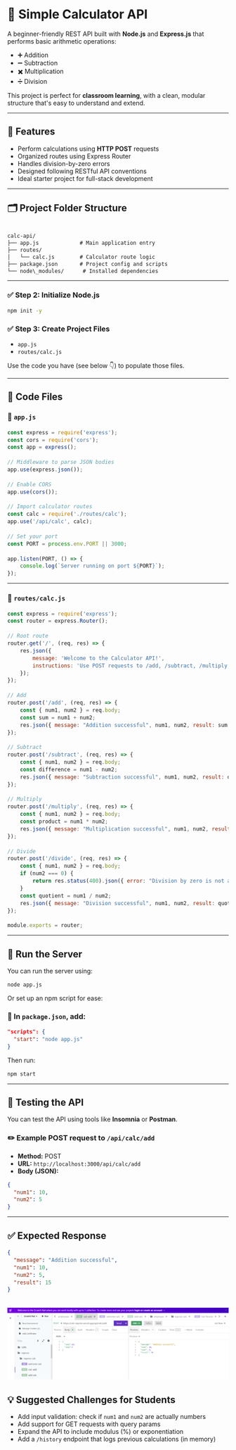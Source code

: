 # 🧮 Simple Calculator API

A beginner-friendly REST API built with **Node.js** and **Express.js** that performs basic arithmetic operations:

- ➕ Addition  
- ➖ Subtraction  
- ✖️ Multiplication  
- ➗ Division

This project is perfect for **classroom learning**, with a clean, modular structure that's easy to understand and extend.

---

## 🚀 Features

- Perform calculations using **HTTP POST** requests
- Organized routes using Express Router
- Handles division-by-zero errors
- Designed following RESTful API conventions
- Ideal starter project for full-stack development

---

## 🗂️ Project Folder Structure

```

calc-api/
├── app.js             # Main application entry
├── routes/
│   └── calc.js        # Calculator route logic
├── package.json       # Project config and scripts
└── node\_modules/      # Installed dependencies

````

---


### ✅ Step 2: Initialize Node.js

```bash
npm init -y
```


### ✅ Step 3: Create Project Files

* `app.js`
* `routes/calc.js`

Use the code you have (see below 👇) to populate those files.

---

## 📝 Code Files

### 📄 `app.js`

```js
const express = require('express');
const cors = require('cors');
const app = express();

// Middleware to parse JSON bodies
app.use(express.json());

// Enable CORS
app.use(cors());

// Import calculator routes
const calc = require('./routes/calc');
app.use('/api/calc', calc);

// Set your port
const PORT = process.env.PORT || 3000;

app.listen(PORT, () => {
    console.log(`Server running on port ${PORT}`);
});
```

---

### 📄 `routes/calc.js`

```js
const express = require('express');
const router = express.Router();

// Root route
router.get('/', (req, res) => {
    res.json({
        message: 'Welcome to the Calculator API!',
        instructions: 'Use POST requests to /add, /subtract, /multiply, or /divide'
    });
});

// Add
router.post('/add', (req, res) => {
    const { num1, num2 } = req.body;
    const sum = num1 + num2;
    res.json({ message: "Addition successful", num1, num2, result: sum });
});

// Subtract
router.post('/subtract', (req, res) => {
    const { num1, num2 } = req.body;
    const difference = num1 - num2;
    res.json({ message: "Subtraction successful", num1, num2, result: difference });
});

// Multiply
router.post('/multiply', (req, res) => {
    const { num1, num2 } = req.body;
    const product = num1 * num2;
    res.json({ message: "Multiplication successful", num1, num2, result: product });
});

// Divide
router.post('/divide', (req, res) => {
    const { num1, num2 } = req.body;
    if (num2 === 0) {
        return res.status(400).json({ error: "Division by zero is not allowed" });
    }
    const quotient = num1 / num2;
    res.json({ message: "Division successful", num1, num2, result: quotient });
});

module.exports = router;
```

---

## 🚦 Run the Server

You can run the server using:

```bash
node app.js
```

Or set up an npm script for ease:

### 📄 In `package.json`, add:

```json
"scripts": {
  "start": "node app.js"
}
```

Then run:

```bash
npm start
```

---

## 🧪 Testing the API

You can test the API using tools like **Insomnia** or **Postman**.

### ✏️ Example POST request to `/api/calc/add`

* **Method:** POST
* **URL:** `http://localhost:3000/api/calc/add`
* **Body (JSON):**

```json
{
  "num1": 10,
  "num2": 5
}
```


---

## ✅ Expected Response

```json
{
  "message": "Addition successful",
  "num1": 10,
  "num2": 5,
  "result": 15
}
```

![alt text](image-1.png)
---

## 💡 Suggested Challenges for Students

* Add input validation: check if `num1` and `num2` are actually numbers
* Add support for GET requests with query params
* Expand the API to include modulus (%) or exponentiation
* Add a `/history` endpoint that logs previous calculations (in memory)

